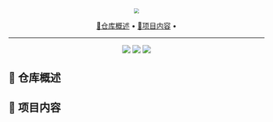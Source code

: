 <div align=center><img src="https://hw-universal.oss-cn-beijing.aliyuncs.com/code.gif" style="zoom: 60%;" /></div>

<p align="center">
  <a href="#-仓库概述">🎉仓库概述</a> •
  <a href="#-methods-reproduced">🌟项目内容</a> •
  <!-- <a href="#-reproduced-results">📝Reproduced Results</a> <br />
  <a href="#%EF%B8%8F-how-to-use">☄️How to Use</a> •
  <a href="#-acknowledgments">👨‍🏫Acknowledgments</a> •
  <a href="#-contact">🤗Contact</a> -->
</p>

---

<p align="center">
  <a href=""><img src="https://visitor-badge.laobi.icu/badge?page_id=Geeks-Z.PyTorch&left_color=green&right_color=red"></a>
  <a href=""><img src="https://img.shields.io/github/last-commit/Geeks-Z/PyTorch"></a>
  <a href=""><img src="https://img.shields.io/github/license/Geeks-Z/PyTorch"></a>
</p>

## 🎉 仓库概述

## 🌟 项目内容

<!-- ## 📝 Reproduced Results

## ☄️ How to Use

## 👨‍🏫 Acknowledgments

## 🤗 Contact -->

